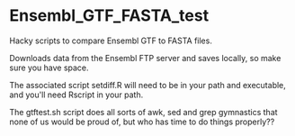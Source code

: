 # Ensembl_GTF_FASTA_test
Hacky scripts to compare Ensembl GTF to FASTA files.

Downloads data from the Ensembl FTP server and saves locally, so make sure you have space.

The associated script setdiff.R will need to be in your path and executable, and you'll need Rscript in your path.

The gtftest.sh script does all sorts of awk, sed and grep gymnastics that none of us would be proud of, but who has time to do things properly??


